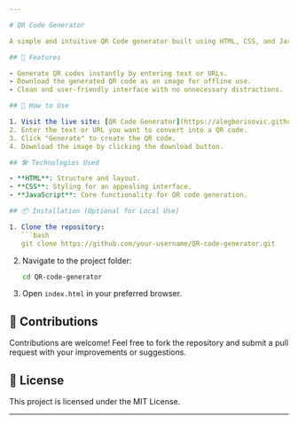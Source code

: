 ```yaml
---

# QR Code Generator

A simple and intuitive QR Code generator built using HTML, CSS, and JavaScript.

## 🌟 Features

- Generate QR codes instantly by entering text or URLs.
- Download the generated QR code as an image for offline use.
- Clean and user-friendly interface with no unnecessary distractions.

## 🚀 How to Use

1. Visit the live site: [QR Code Generator](https://alegborisovic.github.io/QR-code-generator/).
2. Enter the text or URL you want to convert into a QR code.
3. Click "Generate" to create the QR code.
4. Download the image by clicking the download button.

## 🛠️ Technologies Used

- **HTML**: Structure and layout.
- **CSS**: Styling for an appealing interface.
- **JavaScript**: Core functionality for QR code generation.

## 📦 Installation (Optional for Local Use)

1. Clone the repository:
   ```bash
   git clone https://github.com/your-username/QR-code-generator.git
   ```
2. Navigate to the project folder:
   ```bash
   cd QR-code-generator
   ```
3. Open `index.html` in your preferred browser.

## 🤝 Contributions

Contributions are welcome! Feel free to fork the repository and submit a pull request with your improvements or suggestions.

## 📝 License

This project is licensed under the MIT License.

---
```

